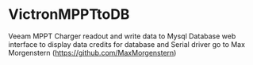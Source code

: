 # VictronMPPTtoDB
Veeam MPPT Charger readout and write data to Mysql Database web interface to display data
credits for database and Serial driver go to Max Morgenstern (https://github.com/MaxMorgenstern)
